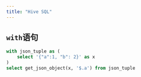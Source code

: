 ```yaml
---
title: "Hive SQL"
---
```


## `with`语句

```sql
with json_tuple as (
    select '{"a":1, "b": 2}' as x
) 
select get_json_object(x, '$.a') from json_tuple
```